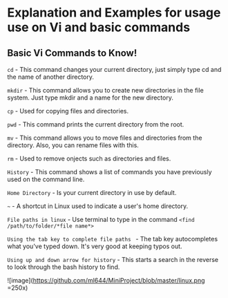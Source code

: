 # Explanation and Examples for usage use on Vi and basic commands

## Basic Vi Commands to Know!

`cd` - This command changes your current directory, just simply type cd and the name of another directory.

`mkdir` - This command allows you to create new directories in the file system. Just type mkdir and a name for the new directory.

`cp` - Used for copying files and directories.

`pwd` - This command prints the current directory from the root.

`mv` - This command allows you to move files and directories from the directory. Also, you can rename files with this.

`rm` - Used to remove onjects such as directories and files.  

`History` - This command shows a list of commands you have previously used on the command line.

`Home Directory` - Is your current directory in use by default.

`~` - A shortcut in Linux used to indicate a user's home directory.

`File paths in linux` - Use terminal to type in the command `<find /path/to/folder/*file name*>`

`Using the tab key to complete file paths ` - The tab key autocompletes what you've typed down. It's very good at keeping typos out.

`Using up and down arrow for history` - This starts a search in the reverse to look through the bash history to find.


![image](https://github.com/ml644/MiniProject/blob/master/linux.png =250x)
